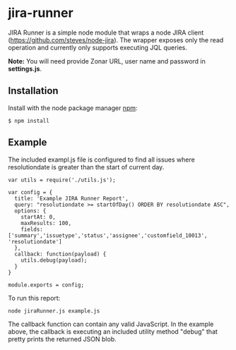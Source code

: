 # jira-runner

JIRA Runner is a simple node module that wraps a node JIRA client (https://github.com/steves/node-jira).  The wrapper exposes only the read operation and currently only supports executing JQL queries.  

**Note:** You will need provide Zonar URL, user name and password in **settings.js**.

## Installation ##

  Install with the node package manager [npm](http://npmjs.org):

    $ npm install

## Example ##

The included exampl.js file is configured to find all issues where resolutiondate is greater than the start of current day.

  ```
  var utils = require('./utils.js');

  var config = {
    title: 'Example JIRA Runner Report',
    query: "resolutiondate >= startOfDay() ORDER BY resolutiondate ASC",
    options: {
      startAt: 0,
      maxResults: 100,
      fields: ['summary','issuetype','status','assignee','customfield_10013', 'resolutiondate']
    },
    callback: function(payload) {
      utils.debug(payload);
    }	
  }

  module.exports = config;
  ```
To run this report:

```node jiraRunner.js example.js```

The callback function can contain any valid JavaScript.  In the example above, the callback is executing an included utility method "debug" that pretty prints the returned JSON blob.
